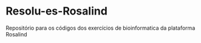 # Resolu-es-Rosalind
Repositório para os códigos dos exercícios de bioinformatica da plataforma Rosalind
